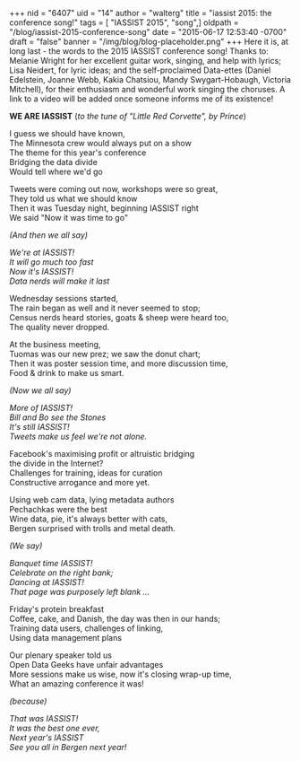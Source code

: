 +++
nid = "6407"
uid = "14"
author = "walterg"
title = "iassist 2015: the conference song!"
tags = [ "IASSIST 2015", "song",]
oldpath = "/blog/iassist-2015-conference-song"
date = "2015-06-17 12:53:40 -0700"
draft = "false"
banner = "/img/blog/blog-placeholder.png"
+++
Here it is, at long last - the words to the 2015 IASSIST conference
song! Thanks to: Melanie Wright for her excellent guitar work, singing,
and help with lyrics; Lisa Neidert, for lyric ideas; and the
self-proclaimed Data-ettes (Daniel Edelstein, Joanne Webb, Kakia
Chatsiou, Mandy Swygart-Hobaugh, Victoria Mitchell), for their
enthusiasm and wonderful work singing the choruses. A link to a video
will be added once someone informs me of its existence!

**WE ARE IASSIST** (*to the tune of "Little Red Corvette", by Prince*)

I guess we should have known,<br />
The Minnesota crew would always put on a show<br />
The theme for this year's conference<br />
Bridging the data divide<br />
Would tell where we'd go

Tweets were coming out now, workshops were so great,<br />
They told us what we should know<br />
Then it was Tuesday night, beginning IASSIST right<br />
We said "Now it was time to go"

*(And then we all say)*

*We're at IASSIST!*<br />
*It will go much too fast*<br />
*Now it's IASSIST!*<br />
*Data nerds will make it last*

Wednesday sessions started,<br />
The rain began as well and it never seemed to stop;<br />
Census nerds heard stories, goats & sheep were heard too,<br />
The quality never dropped.

At the business meeting,<br />
Tuomas was our new prez; we saw the donut chart;<br />
Then it was poster session time, and more discussion time,<br />
Food & drink to make us smart.

*(Now we all say)*

*More of IASSIST!*<br />
*Bill and Bo see the Stones*<br />
*It's still IASSIST!*<br />
*Tweets make us feel we're not alone.*

Facebook's maximising profit or altruistic bridging<br />
the divide in the Internet?<br />
Challenges for training, ideas for curation<br />
Constructive arrogance and more yet.

Using web cam data, lying metadata authors<br />
Pechachkas were the best<br />
Wine data, pie, it's always better with cats,<br />
Bergen surprised with trolls and metal death.

*(We say)*

*Banquet time IASSIST!*<br />
*Celebrate on the right bank;*<br />
*Dancing at IASSIST!*<br />
*That page was purposely left blank ...*

Friday's protein breakfast<br />
Coffee, cake, and Danish, the day was then in our hands;<br />
Training data users, challenges of linking,<br />
Using data management plans

Our plenary speaker told us<br />
Open Data Geeks have unfair advantages<br />
More sessions make us wise, now it's closing wrap-up time,<br />
What an amazing conference it was!

*(because)*

*That was IASSIST!*<br />
*It was the best one ever,*<br />
*Next year's IASSIST*<br />
*See you all in Bergen next year!*









